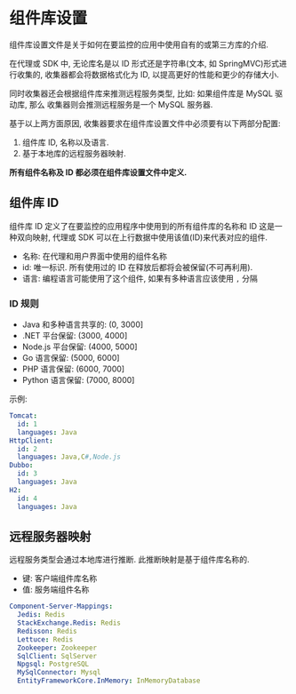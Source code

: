 # 组件库设置

组件库设置文件是关于如何在要监控的应用中使用自有的或第三方库的介绍.

在代理或 SDK 中, 无论库名是以 ID 形式还是字符串(文本, 如 SpringMVC)形式进行收集的,
收集器都会将数据格式化为 ID, 以提高更好的性能和更少的存储大小.

同时收集器还会根据组件库来推测远程服务类型, 比如: 如果组件库是 MySQL 驱动库, 那么
收集器则会推测远程服务是一个 MySQL 服务器.

基于以上两方面原因, 收集器要求在组件库设置文件中必须要有以下两部分配置:
1. 组件库 ID, 名称以及语言.
1. 基于本地库的远程服务器映射.

**所有组件名称及 ID 都必须在组件库设置文件中定义.**

## 组件库 ID

组件库 ID 定义了在要监控的应用程序中使用到的所有组件库的名称和 ID
这是一种双向映射, 代理或 SDK 可以在上行数据中使用该值(ID)来代表对应的组件.

- 名称: 在代理和用户界面中使用的组件名称
- id: 唯一标识. 所有使用过的 ID 在释放后都将会被保留(不可再利用).
- 语言: 编程语言可能使用了这个组件, 如果有多种语言应该使用 `,` 分隔

### ID 规则

- Java 和多种语言共享的: (0, 3000]
- .NET 平台保留: (3000, 4000]
- Node.js 平台保留: (4000, 5000]
- Go 语言保留: (5000, 6000]
- PHP 语言保留: (6000, 7000]
- Python 语言保留: (7000, 8000]

示例:
```yaml
Tomcat:
  id: 1
  languages: Java
HttpClient:
  id: 2
  languages: Java,C#,Node.js
Dubbo:
  id: 3
  languages: Java
H2:
  id: 4
  languages: Java
```

## 远程服务器映射

远程服务类型会通过本地库进行推断. 此推断映射是基于组件库名称的.

- 键: 客户端组件库名称
- 值: 服务端组件名称

```yaml
Component-Server-Mappings:
  Jedis: Redis
  StackExchange.Redis: Redis
  Redisson: Redis
  Lettuce: Redis
  Zookeeper: Zookeeper
  SqlClient: SqlServer
  Npgsql: PostgreSQL
  MySqlConnector: Mysql
  EntityFrameworkCore.InMemory: InMemoryDatabase
```
